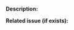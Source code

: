 <!--
Thank you very much for your pull request!
-->

**Description:**

**Related issue (if exists):**
